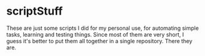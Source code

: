 # scriptStuff
These are just some scripts I did for my personal use, for automating simple tasks, learning and testing things. Since most of them are very short, I guess it's better to put them all together in a single repository. There they are. 
